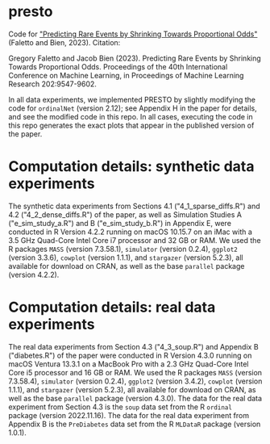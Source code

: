 # presto
Code for ["Predicting Rare Events by Shrinking Towards Proportional Odds"](https://proceedings.mlr.press/v202/faletto23a.html) (Faletto and Bien, 2023). Citation:

Gregory Faletto and Jacob Bien (2023). Predicting Rare Events by Shrinking Towards Proportional Odds. Proceedings of the 40th International Conference on Machine Learning, in Proceedings of Machine Learning Research 202:9547-9602.

In all data experiments, we implemented PRESTO by slightly modifying the code for `ordinalNet` (version 2.12); see Appendix H in the paper for details, and see the modified code in this repo. In all cases, executing the code in this repo generates the exact plots that appear in the published version of the paper.

# Computation details: synthetic data experiments

The synthetic data experiments from Sections 4.1 ("4_1_sparse_diffs.R") and 4.2 ("4_2_dense_diffs.R") of the paper, as well as Simulation Studies A ("e_sim_study_a.R") and B ("e_sim_study_b.R") in Appendix E, were conducted in R Version 4.2.2 running on macOS 10.15.7 on an iMac with a 3.5 GHz Quad-Core Intel Core i7 processor and 32 GB or RAM. We used the R packages `MASS` (version 7.3.58.1), `simulator` (version 0.2.4), `ggplot2` (version 3.3.6), `cowplot` (version 1.1.1), and `stargazer` (version 5.2.3), all available for download on CRAN, as well as the base `parallel` package (version 4.2.2).

# Computation details: real data experiments

The real data experiments from Section 4.3 ("4_3_soup.R") and Appendix B ("diabetes.R") of the paper were conducted in R Version 4.3.0 running on macOS Ventura 13.3.1 on a MacBook Pro with a 2.3 GHz Quad-Core Intel Core i5 processor and 16 GB or RAM. We used the R packages `MASS` (version 7.3.58.4), `simulator` (version 0.2.4), `ggplot2` (version 3.4.2), `cowplot` (version 1.1.1), and `stargazer` (version 5.2.3), all available for download on CRAN, as well as the base `parallel` package (version 4.3.0). The data for the real data experiment from Section 4.3 is the `soup` data set from the R `ordinal` package (version 2022.11.16). The data for the real data experiment from Appendix B is the `PreDiabetes` data set from the R `MLDataR` package (version 1.0.1).
